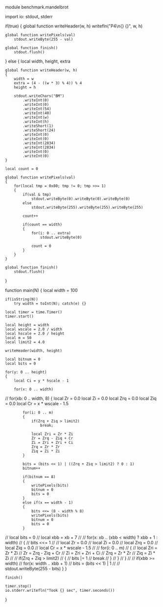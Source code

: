 module benchmark.mandelbrot

import io: stdout, stderr

if(true)
{
	global function writeHeader(w, h)
		writefln("P4\n{} {}", w, h)

	global function writePixels(val)
		stdout.writeByte(255 - val)
		
	global function finish()
		stdout.flush()
}
else
{
	local width, height, extra

	global function writeHeader(w, h)
	{
		width = w
		extra = (4 - ((w * 3) % 4)) % 4
		height = h

		stdout.writeChars("BM")
			.writeInt(0)
			.writeInt(0)
			.writeInt(54)
			.writeInt(40)
			.writeInt(w)
			.writeInt(h)
			.writeShort(1)
			.writeShort(24)
			.writeInt(0)
			.writeInt(0)
			.writeInt(2834)
			.writeInt(2834)
			.writeInt(0)
			.writeInt(0)
	}

	local count = 0

	global function writePixels(val)
	{
		for(local tmp = 0x80; tmp != 0; tmp >>= 1)
		{
			if(val & tmp)
				stdout.writeByte(0).writeByte(0).writeByte(0)
			else
				stdout.writeByte(255).writeByte(255).writeByte(255)

			count++

			if(count == width)
			{
				for(i: 0 .. extra)
					stdout.writeByte(0)
	
				count = 0
			}
		}
	}

	global function finish()
		stdout.flush()
}

function main(N)
{
	local width = 100

	if(isString(N))
		try width = toInt(N); catch(e) {}
		
	local timer = time.Timer()
	timer.start()

	local height = width
	local wscale = 2.0 / width
	local hscale = 2.0 / height
	local m = 50
	local limit2 = 4.0

	writeHeader(width, height)

	local bitnum = 0
	local bits = 0

	for(y: 0 .. height)
	{
		local Ci = y * hscale - 1

		for(x: 0 .. width)
// 		for(xb: 0 .. width, 8)
		{
			local Zr = 0.0
			local Zi = 0.0
			local Zrq = 0.0
			local Ziq = 0.0
			local Cr = x * wscale - 1.5

			for(i: 0 .. m)
			{
				if(Zrq + Ziq > limit2)
					break;

				local Zri = Zr * Zi
				Zr = Zrq - Ziq + Cr
				Zi = Zri + Zri + Ci
				Zrq = Zr * Zr
				Ziq = Zi * Zi
			}

			bits = (bits << 1) | ((Zrq + Ziq > limit2) ? 0 : 1)
			bitnum++

			if(bitnum == 8)
			{
				writePixels(bits)
				bitnum = 0
				bits = 0
			}
			else if(x == width - 1)
			{
				bits <<= (8 - width % 8)
				writePixels(bits)
				bitnum = 0
				bits = 0
			}

// 			local bits = 0
// 			local xbb = xb + 7
//
// 			for(x: xb .. (xbb < width) ? xbb + 1 : width)
// 			{
// 				bits <<= 1
//
// 				local Zr = 0.0
// 				local Zi = 0.0
// 				local Zrq = 0.0
// 				local Ziq = 0.0
// 				local Cr = x * wscale - 1.5
//
// 				for(i: 0 .. m)
// 				{
// 					local Zri = Zr * Zi
// 					Zr = Zrq - Ziq + Cr
// 					Zi = Zri + Zri + Ci
// 					Zrq = Zr * Zr
// 					Ziq = Zi * Zi
// 
// 					if(Zrq + Ziq > limit2)
// 					{
// 						bits |= 1
// 						break
// 					}
// 				}
// 			}
// 
// 			if(xbb >= width)
// 				for(x: width .. xbb + 1)
// 					bits = (bits << 1) | 1
// 
// 			stdout.writeByte(255 - bits)
		}
	}

	finish()

	timer.stop()
	io.stderr.writefln("Took {} sec", timer.seconds())
}